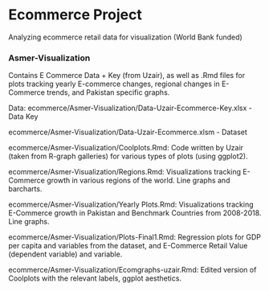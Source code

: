 # Ecommerce Project
Analyzing ecommerce retail data for visualization (World Bank funded)

### Asmer-Visualization
Contains E Commerce Data + Key (from Uzair), as well as .Rmd files for plots tracking yearly E-commerce changes, regional changes in E-Commerce trends, and Pakistan specific graphs. 

Data:
ecommerce/Asmer-Visualization/Data-Uzair-Ecommerce-Key.xlsx - Data Key

ecommerce/Asmer-Visualization/Data-Uzair-Ecommerce.xlsm - Dataset

ecommerce/Asmer-Visualization/Coolplots.Rmd: Code written by Uzair (taken from R-graph galleries) for various types of plots (using ggplot2). 

ecommerce/Asmer-Visualization/Regions.Rmd: Visualizations tracking E-Commerce growth in various regions of the world. Line graphs and barcharts.

ecommerce/Asmer-Visualization/Yearly Plots.Rmd: Visualizations tracking E-Commerce growth in Pakistan and Benchmark Countries from 2008-2018. Line graphs.

ecommerce/Asmer-Visualization/Plots-Final1.Rmd: Regression plots for GDP per capita and variables from the dataset, and E-Commerce Retail Value (dependent variable) and variable. 

ecommerce/Asmer-Visualization/Ecomgraphs-uzair.Rmd: Edited version of Coolplots with the relevant labels, ggplot aesthetics.
